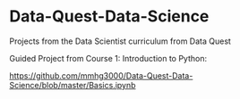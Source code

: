 # Data-Quest-Data-Science
 Projects from the Data Scientist curriculum from Data Quest

Guided Project from Course 1: Introduction to Python:

https://github.com/mmhg3000/Data-Quest-Data-Science/blob/master/Basics.ipynb
